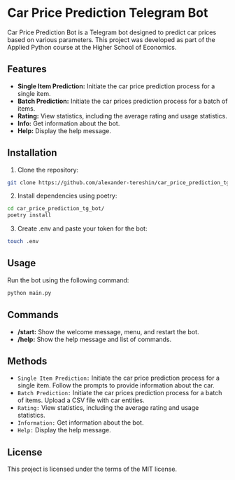 # Car Price Prediction Telegram Bot

Car Price Prediction Bot is a Telegram bot designed to predict car prices based on various parameters. This project was developed as part of the Applied Python course at the Higher School of Economics.

Features
---

* **Single Item Prediction:** Initiate the car price prediction process for a single item.
* **Batch Prediction:** Initiate the car prices prediction process for a batch of items.
* **Rating:** View statistics, including the average rating and usage statistics.
* **Info:** Get information about the bot.
* **Help:** Display the help message.
  
Installation
---

1. Clone the repository:

```bash
git clone https://github.com/alexander-tereshin/car_price_prediction_tg_bot.git
```

2. Install dependencies using poetry:

```bash
cd car_price_prediction_tg_bot/
poetry install
```

3. Create .env and paste your token for the bot:

```bash
touch .env
```  

Usage
---

Run the bot using the following command:

```bash
python main.py
```

Commands
---

* **/start:** Show the welcome message, menu, and restart the bot.
* **/help:** Show the help message and list of commands.
  
Methods
---

* `Single Item Prediction:` Initiate the car price prediction process for a single item. Follow the prompts to provide information about the car.
* `Batch Prediction:` Initiate the car prices prediction process for a batch of items. Upload a CSV file with car entities.
* `Rating:` View statistics, including the average rating and usage statistics.
* `Information:` Get information about the bot.
* `Help:` Display the help message.

License
---

This project is licensed under the terms of the MIT license.
